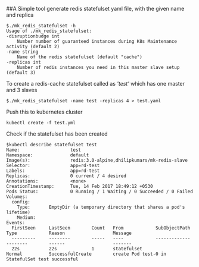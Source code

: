 ##A Simple tool generate redis statefulset yaml file, with the given name and replica
```
$./mk_redis_statefulset -h
Usage of ./mk_redis_statefulset:
-disruptionbudge int
	Number number of guaranteed instances during K8s Maintenance activity (default 2)
-name string
	Name of the redis statefulset (default "cache")
-replicas int
	Number of redis instances you need in this master slave setup (default 3)
```

To create a redis-cache statefulset called as _'test'_ which has one master and 3 slaves
```
$./mk_redis_statefulset -name test -replicas 4 > test.yaml
```

Push this to kubernetes cluster
```
kubectl create -f test.yml
```

Check if the statefulset has been created
```
$kubectl describe statefulset test
Name:                   test
Namespace:              default
Image(s):               redis:3.0-alpine,dhilipkumars/mk-redis-slave
Selector:               app=rd-test
Labels:                 app=rd-test
Replicas:               0 current / 4 desired
Annotations:            <none>
CreationTimestamp:      Tue, 14 Feb 2017 18:49:12 +0530
Pods Status:            0 Running / 1 Waiting / 0 Succeeded / 0 Failed
Volumes:
  config:
    Type:       EmptyDir (a temporary directory that shares a pod's lifetime)
    Medium:
Events:
  FirstSeen     LastSeen        Count   From            SubObjectPath   Type            Reason                  Message
  ---------     --------        -----   ----            -------------   --------        ------                  -------
  22s           22s             1       statefulset                     Normal          SuccessfulCreate        create Pod test-0 in StatefulSet test successful
```
